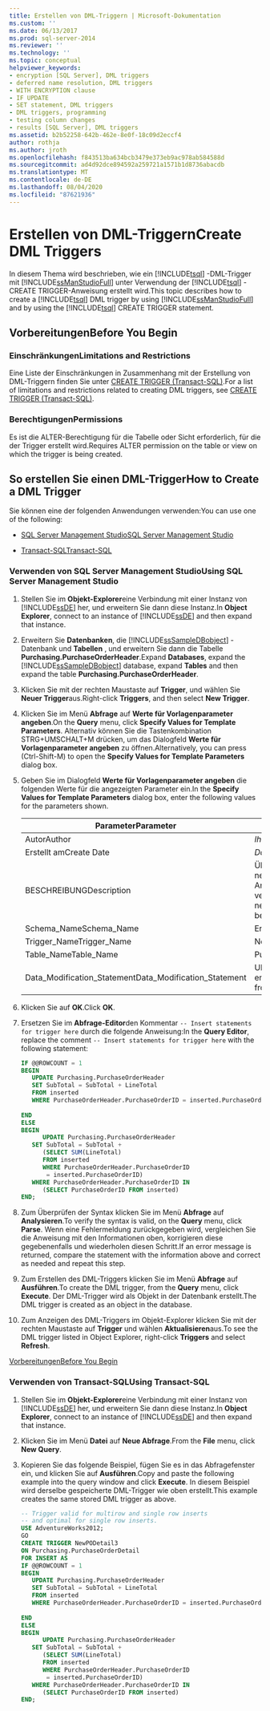 ```yaml
---
title: Erstellen von DML-Triggern | Microsoft-Dokumentation
ms.custom: ''
ms.date: 06/13/2017
ms.prod: sql-server-2014
ms.reviewer: ''
ms.technology: ''
ms.topic: conceptual
helpviewer_keywords:
- encryption [SQL Server], DML triggers
- deferred name resolution, DML triggers
- WITH ENCRYPTION clause
- IF UPDATE
- SET statement, DML triggers
- DML triggers, programming
- testing column changes
- results [SQL Server], DML triggers
ms.assetid: b2b52258-642b-462e-8e0f-18c09d2eccf4
author: rothja
ms.author: jroth
ms.openlocfilehash: f843513ba634bcb3479e373eb9ac978ab584588d
ms.sourcegitcommit: ad4d92dce894592a259721a1571b1d8736abacdb
ms.translationtype: MT
ms.contentlocale: de-DE
ms.lasthandoff: 08/04/2020
ms.locfileid: "87621936"
---
```

# <a name="create-dml-triggers"></a><span data-ttu-id="2efe0-102">Erstellen von DML-Triggern</span><span class="sxs-lookup"><span data-stu-id="2efe0-102">Create DML Triggers</span></span>
  <span data-ttu-id="2efe0-103">In diesem Thema wird beschrieben, wie ein [!INCLUDE[tsql](../../includes/tsql-md.md)] -DML-Trigger mit [!INCLUDE[ssManStudioFull](../../includes/ssmanstudiofull-md.md)] unter Verwendung der [!INCLUDE[tsql](../../includes/tsql-md.md)] - CREATE TRIGGER-Anweisung erstellt wird.</span><span class="sxs-lookup"><span data-stu-id="2efe0-103">This topic describes how to create a [!INCLUDE[tsql](../../includes/tsql-md.md)] DML trigger by using [!INCLUDE[ssManStudioFull](../../includes/ssmanstudiofull-md.md)] and by using the [!INCLUDE[tsql](../../includes/tsql-md.md)] CREATE TRIGGER statement.</span></span>  
  
##  <a name="before-you-begin"></a><a name="Top"></a> <span data-ttu-id="2efe0-104">Vorbereitungen</span><span class="sxs-lookup"><span data-stu-id="2efe0-104">Before You Begin</span></span>  
  
### <a name="limitations-and-restrictions"></a><span data-ttu-id="2efe0-105">Einschränkungen</span><span class="sxs-lookup"><span data-stu-id="2efe0-105">Limitations and Restrictions</span></span>  
 <span data-ttu-id="2efe0-106">Eine Liste der Einschränkungen in Zusammenhang mit der Erstellung von DML-Triggern finden Sie unter [CREATE TRIGGER &#40;Transact-SQL&#41;](/sql/t-sql/statements/create-trigger-transact-sql).</span><span class="sxs-lookup"><span data-stu-id="2efe0-106">For a list of limitations and restrictions related to creating DML triggers, see [CREATE TRIGGER &#40;Transact-SQL&#41;](/sql/t-sql/statements/create-trigger-transact-sql).</span></span>  
  
###  <a name="permissions"></a><a name="Permissions"></a> <span data-ttu-id="2efe0-107">Berechtigungen</span><span class="sxs-lookup"><span data-stu-id="2efe0-107">Permissions</span></span>  
 <span data-ttu-id="2efe0-108">Es ist die ALTER-Berechtigung für die Tabelle oder Sicht erforderlich, für die der Trigger erstellt wird.</span><span class="sxs-lookup"><span data-stu-id="2efe0-108">Requires ALTER permission on the table or view on which the trigger is being created.</span></span>  
  
##  <a name="how-to-create-a-dml-trigger"></a><a name="Procedures"></a> <span data-ttu-id="2efe0-109">So erstellen Sie einen DML-Trigger</span><span class="sxs-lookup"><span data-stu-id="2efe0-109">How to Create a DML Trigger</span></span>  
 <span data-ttu-id="2efe0-110">Sie können eine der folgenden Anwendungen verwenden:</span><span class="sxs-lookup"><span data-stu-id="2efe0-110">You can use one of the following:</span></span>  
  
-   [<span data-ttu-id="2efe0-111">SQL Server Management Studio</span><span class="sxs-lookup"><span data-stu-id="2efe0-111">SQL Server Management Studio</span></span>](#SSMSProcedure)  
  
-   [<span data-ttu-id="2efe0-112">Transact-SQL</span><span class="sxs-lookup"><span data-stu-id="2efe0-112">Transact-SQL</span></span>](#TsqlProcedure)  
  
###  <a name="using-sql-server-management-studio"></a><a name="SSMSProcedure"></a> <span data-ttu-id="2efe0-113">Verwenden von SQL Server Management Studio</span><span class="sxs-lookup"><span data-stu-id="2efe0-113">Using SQL Server Management Studio</span></span>  
  
1.  <span data-ttu-id="2efe0-114">Stellen Sie im **Objekt-Explorer**eine Verbindung mit einer Instanz von [!INCLUDE[ssDE](../../../includes/ssde-md.md)] her, und erweitern Sie dann diese Instanz.</span><span class="sxs-lookup"><span data-stu-id="2efe0-114">In **Object Explorer**, connect to an instance of [!INCLUDE[ssDE](../../../includes/ssde-md.md)] and then expand that instance.</span></span>  
  
2.  <span data-ttu-id="2efe0-115">Erweitern Sie **Datenbanken**, die [!INCLUDE[ssSampleDBobject](../../includes/sssampledbobject-md.md)] -Datenbank und **Tabellen** , und erweitern Sie dann die Tabelle **Purchasing.PurchaseOrderHeader**.</span><span class="sxs-lookup"><span data-stu-id="2efe0-115">Expand **Databases**, expand the [!INCLUDE[ssSampleDBobject](../../includes/sssampledbobject-md.md)] database, expand **Tables** and then expand the table **Purchasing.PurchaseOrderHeader**.</span></span>  
  
3.  <span data-ttu-id="2efe0-116">Klicken Sie mit der rechten Maustaste auf **Trigger**, und wählen Sie **Neuer Trigger**aus.</span><span class="sxs-lookup"><span data-stu-id="2efe0-116">Right-click **Triggers**, and then select **New Trigger**.</span></span>  
  
4.  <span data-ttu-id="2efe0-117">Klicken Sie im Menü **Abfrage** auf **Werte für Vorlagenparameter angeben**.</span><span class="sxs-lookup"><span data-stu-id="2efe0-117">On the **Query** menu, click **Specify Values for Template Parameters**.</span></span> <span data-ttu-id="2efe0-118">Alternativ können Sie die Tastenkombination STRG+UMSCHALT+M drücken, um das Dialogfeld **Werte für Vorlagenparameter angeben** zu öffnen.</span><span class="sxs-lookup"><span data-stu-id="2efe0-118">Alternatively, you can press (Ctrl-Shift-M) to open the **Specify Values for Template Parameters** dialog box.</span></span>  
  
5.  <span data-ttu-id="2efe0-119">Geben Sie im Dialogfeld **Werte für Vorlagenparameter angeben** die folgenden Werte für die angezeigten Parameter ein.</span><span class="sxs-lookup"><span data-stu-id="2efe0-119">In the **Specify Values for Template Parameters** dialog box, enter the following values for the parameters shown.</span></span>  
  
    |<span data-ttu-id="2efe0-120">Parameter</span><span class="sxs-lookup"><span data-stu-id="2efe0-120">Parameter</span></span>|<span data-ttu-id="2efe0-121">value</span><span class="sxs-lookup"><span data-stu-id="2efe0-121">Value</span></span>|  
    |---------------|-----------|  
    |<span data-ttu-id="2efe0-122">Autor</span><span class="sxs-lookup"><span data-stu-id="2efe0-122">Author</span></span>|<span data-ttu-id="2efe0-123">*Ihr Name*</span><span class="sxs-lookup"><span data-stu-id="2efe0-123">*Your name*</span></span>|  
    |<span data-ttu-id="2efe0-124">Erstellt am</span><span class="sxs-lookup"><span data-stu-id="2efe0-124">Create Date</span></span>|<span data-ttu-id="2efe0-125">*Das heutige Datum*</span><span class="sxs-lookup"><span data-stu-id="2efe0-125">*Today's date*</span></span>|  
    |<span data-ttu-id="2efe0-126">BESCHREIBUNG</span><span class="sxs-lookup"><span data-stu-id="2efe0-126">Description</span></span>|<span data-ttu-id="2efe0-127">Überprüft die Anbieterbonität, bevor eine neue Bestellung mit dem einzufügenden Anbieter zugelassen wird.</span><span class="sxs-lookup"><span data-stu-id="2efe0-127">Checks the vendor credit rating before allowing a new purchase order with the vendor to be inserted.</span></span>|  
    |<span data-ttu-id="2efe0-128">Schema_Name</span><span class="sxs-lookup"><span data-stu-id="2efe0-128">Schema_Name</span></span>|<span data-ttu-id="2efe0-129">Erwerb</span><span class="sxs-lookup"><span data-stu-id="2efe0-129">Purchasing</span></span>|  
    |<span data-ttu-id="2efe0-130">Trigger_Name</span><span class="sxs-lookup"><span data-stu-id="2efe0-130">Trigger_Name</span></span>|<span data-ttu-id="2efe0-131">NewPODetail2</span><span class="sxs-lookup"><span data-stu-id="2efe0-131">NewPODetail2</span></span>|  
    |<span data-ttu-id="2efe0-132">Table_Name</span><span class="sxs-lookup"><span data-stu-id="2efe0-132">Table_Name</span></span>|<span data-ttu-id="2efe0-133">PurchaseOrderDetail</span><span class="sxs-lookup"><span data-stu-id="2efe0-133">PurchaseOrderDetail</span></span>|  
    |<span data-ttu-id="2efe0-134">Data_Modification_Statement</span><span class="sxs-lookup"><span data-stu-id="2efe0-134">Data_Modification_Statement</span></span>|<span data-ttu-id="2efe0-135">UPDATE und DELETE aus der Liste entfernen.</span><span class="sxs-lookup"><span data-stu-id="2efe0-135">Remove UPDATE and DELETE from the list.</span></span>|  
  
6.  <span data-ttu-id="2efe0-136">Klicken Sie auf **OK**.</span><span class="sxs-lookup"><span data-stu-id="2efe0-136">Click **OK**.</span></span>  
  
7.  <span data-ttu-id="2efe0-137">Ersetzen Sie im **Abfrage-Editor**den Kommentar `-- Insert statements for trigger here` durch die folgende Anweisung:</span><span class="sxs-lookup"><span data-stu-id="2efe0-137">In the **Query Editor**, replace the comment `-- Insert statements for trigger here` with the following statement:</span></span>  
  
    ```sql  
    IF @@ROWCOUNT = 1  
    BEGIN  
       UPDATE Purchasing.PurchaseOrderHeader  
       SET SubTotal = SubTotal + LineTotal  
       FROM inserted  
       WHERE PurchaseOrderHeader.PurchaseOrderID = inserted.PurchaseOrderID  
  
    END  
    ELSE  
    BEGIN  
          UPDATE Purchasing.PurchaseOrderHeader  
       SET SubTotal = SubTotal +   
          (SELECT SUM(LineTotal)  
          FROM inserted  
          WHERE PurchaseOrderHeader.PurchaseOrderID  
           = inserted.PurchaseOrderID)  
       WHERE PurchaseOrderHeader.PurchaseOrderID IN  
          (SELECT PurchaseOrderID FROM inserted)  
    END;  
    ```  
  
8.  <span data-ttu-id="2efe0-138">Zum Überprüfen der Syntax klicken Sie im Menü **Abfrage** auf **Analysieren**.</span><span class="sxs-lookup"><span data-stu-id="2efe0-138">To verify the syntax is valid, on the **Query** menu, click **Parse**.</span></span> <span data-ttu-id="2efe0-139">Wenn eine Fehlermeldung zurückgegeben wird, vergleichen Sie die Anweisung mit den Informationen oben, korrigieren diese gegebenenfalls und wiederholen diesen Schritt.</span><span class="sxs-lookup"><span data-stu-id="2efe0-139">If an error message is returned, compare the statement with the information above and correct as needed and repeat this step.</span></span>  
  
9. <span data-ttu-id="2efe0-140">Zum Erstellen des DML-Triggers klicken Sie im Menü **Abfrage** auf **Ausführen**.</span><span class="sxs-lookup"><span data-stu-id="2efe0-140">To create the DML trigger, from the **Query** menu, click **Execute**.</span></span> <span data-ttu-id="2efe0-141">Der DML-Trigger wird als Objekt in der Datenbank erstellt.</span><span class="sxs-lookup"><span data-stu-id="2efe0-141">The DML trigger is created as an object in the database.</span></span>  
  
10. <span data-ttu-id="2efe0-142">Zum Anzeigen des DML-Triggers im Objekt-Explorer klicken Sie mit der rechten Maustaste auf **Trigger** und wählen **Aktualisieren**aus.</span><span class="sxs-lookup"><span data-stu-id="2efe0-142">To see the DML trigger listed in Object Explorer, right-click **Triggers** and select **Refresh**.</span></span>  
  
 [<span data-ttu-id="2efe0-143">Vorbereitungen</span><span class="sxs-lookup"><span data-stu-id="2efe0-143">Before You Begin</span></span>](#Top)  
  
###  <a name="using-transact-sql"></a><a name="TsqlProcedure"></a> <span data-ttu-id="2efe0-144">Verwenden von Transact-SQL</span><span class="sxs-lookup"><span data-stu-id="2efe0-144">Using Transact-SQL</span></span>  
  
1.  <span data-ttu-id="2efe0-145">Stellen Sie im **Objekt-Explorer**eine Verbindung mit einer Instanz von [!INCLUDE[ssDE](../../../includes/ssde-md.md)] her, und erweitern Sie dann diese Instanz.</span><span class="sxs-lookup"><span data-stu-id="2efe0-145">In **Object Explorer**, connect to an instance of [!INCLUDE[ssDE](../../../includes/ssde-md.md)] and then expand that instance.</span></span>  
  
2.  <span data-ttu-id="2efe0-146">Klicken Sie im Menü **Datei** auf **Neue Abfrage**.</span><span class="sxs-lookup"><span data-stu-id="2efe0-146">From the **File** menu, click **New Query**.</span></span>  
  
3.  <span data-ttu-id="2efe0-147">Kopieren Sie das folgende Beispiel, fügen Sie es in das Abfragefenster ein, und klicken Sie auf **Ausführen**.</span><span class="sxs-lookup"><span data-stu-id="2efe0-147">Copy and paste the following example into the query window and click **Execute**.</span></span> <span data-ttu-id="2efe0-148">In diesem Beispiel wird derselbe gespeicherte DML-Trigger wie oben erstellt.</span><span class="sxs-lookup"><span data-stu-id="2efe0-148">This example creates the same stored DML trigger as above.</span></span>  
  
    ```sql
    -- Trigger valid for multirow and single row inserts  
    -- and optimal for single row inserts.  
    USE AdventureWorks2012;  
    GO  
    CREATE TRIGGER NewPODetail3  
    ON Purchasing.PurchaseOrderDetail  
    FOR INSERT AS  
    IF @@ROWCOUNT = 1  
    BEGIN  
       UPDATE Purchasing.PurchaseOrderHeader  
       SET SubTotal = SubTotal + LineTotal  
       FROM inserted  
       WHERE PurchaseOrderHeader.PurchaseOrderID = inserted.PurchaseOrderID  
  
    END  
    ELSE  
    BEGIN  
          UPDATE Purchasing.PurchaseOrderHeader  
       SET SubTotal = SubTotal +   
          (SELECT SUM(LineTotal)  
          FROM inserted  
          WHERE PurchaseOrderHeader.PurchaseOrderID  
           = inserted.PurchaseOrderID)  
       WHERE PurchaseOrderHeader.PurchaseOrderID IN  
          (SELECT PurchaseOrderID FROM inserted)  
    END;  
    ```  
